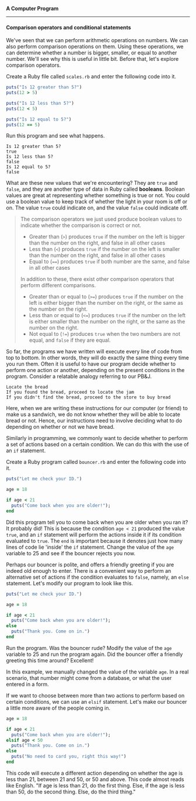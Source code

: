 **A Computer Program**

---

#### Comparison operators and conditional statements

We've seen that we can perform arithmetic operations on numbers. We can also
perform comparison operations on them. Using these operations, we can determine
whether a number is bigger, smaller, or equal to another number. We'll see why
this is useful in little bit. Before that, let's explore comparison operators.

Create a Ruby file called `scales.rb` and enter the following code into it.

```ruby
puts("Is 12 greater than 5?")
puts(12 > 5)

puts("Is 12 less than 5?")
puts(12 < 5)

puts("Is 12 equal to 5?")
puts(12 == 5)
```

Run this program and see what happens.

```
Is 12 greater than 5?
true
Is 12 less than 5?
false
Is 12 equal to 5?
false
```

What are these new values that we're encountering? They are `true` and `false`,
and they are another type of data in Ruby called **booleans**. Boolean values
are great at representing whether something is true or not. You could use a
boolean value to keep track of whether the light in your room is off or on. The
value `true` could indicate on, and the value `false` could indicate off.

> The comparison operators we just used produce boolean values to indicate whether the
> comparison is correct or not.
>
> * Greater than (`>`) produces `true` if the number on the left is bigger than the number
>   on the right, and false in all other cases
> * Less than (`<`) produces `true` if the number on the left is smaller than the number
>   on the right, and false in all other cases
> * Equal to (`==`) produces `true` if both number are the same, and false in all other
>   cases
>
> In addition to these, there exist other comparison operators that perform different
> comparisons.
>
> * Greater than or equal to (`>=`) produces `true` if the number on the left is either
>   bigger than the number on the right, or the same as the number on the right.
> * Less than or equal to (`<=`) produces `true` if the number on the left is either smaller
>   than the number on the right, or the same as the number on the right.
> * Not equal to (`!=`) produces `true` when the two numbers are not equal, and `false` if
>   they are equal.

So far, the programs we have written will execute every line of code from top to
bottom. In other words, they will do exactly the same thing every time you run
them. Often it is useful to have our program decide whether to perform one
action or another, depending on the present conditions in the program. Consider
a relatable analogy referring to our PB&J.

```
Locate the bread
If you found the bread, proceed to locate the jam
If you didn't find the bread, proceed to the store to buy bread
```

Here, when we are writing these instructions for our computer (or friend) to
make us a sandwich, we do not know whether they will be able to locate bread or
not. Hence, our instructions need to involve deciding what to do depending on
whether or not we have bread.

Similarly in programming, we commonly want to decide whether to perform a set of
actions based on a certain condition. We can do this with the use of an `if`
statement.

Create a Ruby program called `bouncer.rb` and enter the following code into it.

```ruby
puts("Let me check your ID.")

age = 18

if age < 21
  puts("Come back when you are older!");
end
```

Did this program tell you to come back when you are older when you ran it? It
probably did! This is because the condition `age < 21` produced the value
`true`, and an `if` statement will perform the actions inside it if its
condition evaluated to `true`. The `end` is important because it denotes just
how many lines of code lie 'inside' the `if` statement. Change the value of the
`age` variable to 25 and see if the bouncer rejects you now.

Perhaps our bouncer is polite, and offers a friendly greeting if you are indeed
old enough to enter. There is a convenient way to perform an alternative set of
actions if the condition evaluates to `false`, namely, an `else` statement.
Let's modify our program to look like this.

```ruby
puts("Let me check your ID.")

age = 18

if age < 21
  puts("Come back when you are older!");
else
  puts("Thank you. Come on in.")
end
```

Run the program. Was the bouncer rude? Modify the value of the `age` variable to
25 and run the program again. Did the bouncer offer a friendly greeting this
time around? Excellent!

In this example, we manually changed the value of the variable `age`. In a real
scenario, that number might come from a database, or what the user entered in a
form.

If we want to choose between more than two actions to perform based on certain
conditions, we can use an `elsif` statement. Let's make our bouncer a little
more aware of the people coming in.

```ruby
age = 18

if age < 21
  puts("Come back when you are older!");
elsif age < 50
  puts("Thank you. Come on in.")
else
  puts("No need to card you, right this way!")
end
```

This code will execute a different action depending on whether the age is less
than 21, between 21 and 50, or 50 and above. This code almost reads like
English. "If age is less than 21, do the first thing. Else, if the age is less
than 50, do the second thing. Else, do the third thing."
